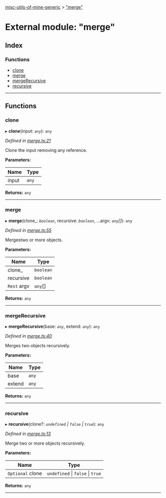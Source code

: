 [misc-utils-of-mine-generic](../README.md) > ["merge"](../modules/_merge_.md)

# External module: "merge"

## Index

### Functions

* [clone](_merge_.md#clone)
* [merge](_merge_.md#merge)
* [mergeRecursive](_merge_.md#mergerecursive)
* [recursive](_merge_.md#recursive)

---

## Functions

<a id="clone"></a>

###  clone

▸ **clone**(input: *`any`*): `any`

*Defined in [merge.ts:21](https://github.com/cancerberoSgx/misc-utils-of-mine/blob/85b0b78/misc-utils-of-mine-generic/src/merge.ts#L21)*

Clone the input removing any reference.

**Parameters:**

| Name | Type |
| ------ | ------ |
| input | `any` |

**Returns:** `any`

___
<a id="merge"></a>

###  merge

▸ **merge**(clone_: *`boolean`*, recursive: *`boolean`*, ...argv: *`any`[]*): `any`

*Defined in [merge.ts:55](https://github.com/cancerberoSgx/misc-utils-of-mine/blob/85b0b78/misc-utils-of-mine-generic/src/merge.ts#L55)*

Mergestwo or more objects.

**Parameters:**

| Name | Type |
| ------ | ------ |
| clone_ | `boolean` |
| recursive | `boolean` |
| `Rest` argv | `any`[] |

**Returns:** `any`

___
<a id="mergerecursive"></a>

###  mergeRecursive

▸ **mergeRecursive**(base: *`any`*, extend: *`any`*): `any`

*Defined in [merge.ts:40](https://github.com/cancerberoSgx/misc-utils-of-mine/blob/85b0b78/misc-utils-of-mine-generic/src/merge.ts#L40)*

Merges two objects recursively.

**Parameters:**

| Name | Type |
| ------ | ------ |
| base | `any` |
| extend | `any` |

**Returns:** `any`

___
<a id="recursive"></a>

###  recursive

▸ **recursive**(clone?: *`undefined` \| `false` \| `true`*): `any`

*Defined in [merge.ts:13](https://github.com/cancerberoSgx/misc-utils-of-mine/blob/85b0b78/misc-utils-of-mine-generic/src/merge.ts#L13)*

Merge two or more objects recursively.

**Parameters:**

| Name | Type |
| ------ | ------ |
| `Optional` clone | `undefined` \| `false` \| `true` |

**Returns:** `any`

___

